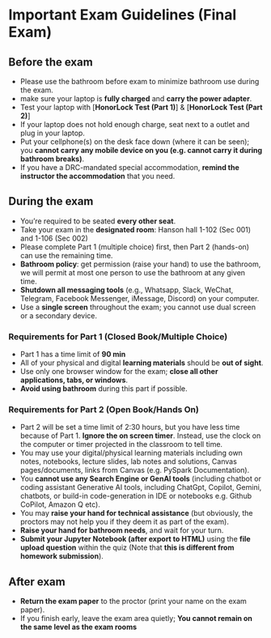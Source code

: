 # **Important Exam Guidelines (Final Exam)**

## **Before the exam**

* Please use the bathroom before exam to minimize bathroom use during the exam.  
* make sure your laptop is **fully charged** and **carry the power adapter**.  
* Test your laptop with [**HonorLock Test (Part 1\)**] & [**HonorLock Test (Part 2\)**]  
* If your laptop does not hold enough charge, seat next to a outlet and plug in your laptop.  
* Put your cellphone(s) on the desk face down (where it can be seen); you **cannot carry any mobile device on you (e.g. cannot carry it during bathroom breaks)**.  
* If you have a DRC-mandated special accommodation, **remind the instructor the accommodation** that you need.

## **During the exam**

* You’re required to be seated **every other seat**.  
* Take your exam in the **designated room**: Hanson hall 1-102 (Sec 001\) and 1-106 (Sec 002\)  
* Please complete Part 1 (multiple choice) first, then Part 2 (hands-on) can use the remaining time.  
* **Bathroom policy**: get permission (raise your hand) to use the bathroom, we will permit at most one person to use the bathroom at any given time.  
* **Shutdown all messaging tools** (e.g., Whatsapp, Slack, WeChat, Telegram, Facebook Messenger, iMessage, Discord) on your computer.  
* Use a **single screen** throughout the exam; you cannot use dual screen or a secondary device.

### **Requirements for Part 1 (Closed Book/Multiple Choice)**

* Part 1 has a time limit of **90 min**  
* All of your physical and digital **learning materials** should be **out of sight**.  
* Use only one browser window for the exam; **close all other applications, tabs, or windows**.  
* **Avoid using bathroom** during this part if possible.

### **Requirements for Part 2 (Open Book/Hands On)**

* Part 2 will be set a time limit of 2:30 hours, but you have less time because of Part 1. **Ignore the on screen timer**. Instead, use the clock on the computer or timer projected in the classroom to tell time.  
* You may use your digital/physical learning materials including own notes, notebooks, lecture slides, lab notes and solutions, Canvas pages/documents, links from Canvas (e.g. PySpark Documentation).  
* You **cannot use any Search Engine or GenAI tools** (including chatbot or coding assistant Generative AI tools, including ChatGpt, Copilot, Gemini, chatbots, or build-in code-generation in IDE or notebooks e.g. Github CoPilot, Amazon Q etc).  
* You may **raise your hand for technical assistance** (but obviously, the proctors may not help you if they deem it as part of the exam).  
* **Raise your hand for bathroom needs**, and wait for your turn.  
* **Submit your Jupyter Notebook (after export to HTML)** using the **file upload question** within the quiz (Note that **this is different from homework submission**).

## **After exam**

* **Return the exam paper** to the proctor (print your name on the exam paper).  
* If you finish early, leave the exam area quietly; **You cannot remain on the same level as the exam rooms**

